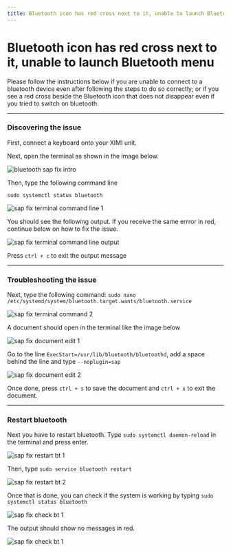 ```yaml
---
title: Bluetooth icon has red cross next to it, unable to launch Bluetooth menu
---
```


# Bluetooth icon has red cross next to it, unable to launch Bluetooth menu

Please follow the instructions below if you are unable to connect to a bluetooth device even after following the steps to do so correctly; or if you see a red cross beside the Bluetooth icon that does not disappear even if you tried to switch on bluetooth.

---

### Discovering the issue

First, connect a keyboard onto your XIMI unit.

Next, open the terminal as shown in the image below.

![bluetooth sap fix intro](/img/new-user-manual/child-raspi/bt-sap-1.png)

Then, type the following command line

`sudo systemctl status bluetooth`

![sap fix terminal command line 1](/img/new-user-manual/child-raspi/bt-sap-2.png)

You should see the following output. If you receive the same errror in red, continue below on how to fix the issue.

![sap fix terminal command line output](/img/new-user-manual/child-raspi/bt-sap-3.png)

Press `ctrl + c` to exit the output message

---

### Troubleshooting the issue

Next, type the following command:
`sudo nano /etc/systemd/system/bluetooth.target.wants/bluetooth.service`

![sap fix terminal command 2](/img/new-user-manual/child-raspi/bt-sap-4.png)

A document should open in the terminal like the image below

![sap fix document edit 1](/img/new-user-manual/child-raspi/bt-sap-5.png)

Go to the line `ExecStart=/usr/lib/bluetooth/bluetoothd`, add a space behind the line and type `--noplugin=sap`

![sap fix document edit 2](/img/new-user-manual/child-raspi/bt-sap-6.png)

Once done, press `ctrl + s` to save the document and `ctrl + x` to exit the document.

---

### Restart bluetooth

Next you have to restart bluetooth. Type `sudo systemctl daemon-reload` in the terminal and press enter.

![sap fix restart bt 1](/img/new-user-manual/child-raspi/bt-sap-7.png)

Then, type `sudo service bluetooth restart`

![sap fix restart bt 2](/img/new-user-manual/child-raspi/bt-sap-8.png)

Once that is done, you can check if the system is working by typing `sudo systemctl status bluetooth`

![sap fix check bt 1](/img/new-user-manual/child-raspi/bt-sap-9.png)

The output should show no messages in red.

![sap fix check bt 1](/img/new-user-manual/child-raspi/bt-sap-10.png)
